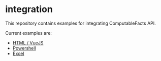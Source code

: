 # integration

This repository contains examples for integrating ComputableFacts API.

Current examples are:

* [HTML / VueJS](html-js)
* [Powershell](powershell/materialize-sql/README.md)
* [Excel](excel)

